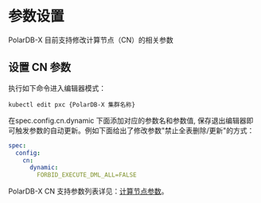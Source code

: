 # 参数设置

PolarDB-X 目前支持修改计算节点（CN）的相关参数

## 设置 CN 参数


执行如下命令进入编辑器模式：
```shell
kubectl edit pxc {PolarDB-X 集群名称}
```

在spec.config.cn.dynamic 下面添加对应的参数名和参数值, 保存退出编辑器即可触发参数的自动更新。例如下面给出了修改参数"禁止全表删除/更新"的方式：
```yaml
spec:
  config:
    cn:
      dynamic:
        FORBID_EXECUTE_DML_ALL=FALSE
```
PolarDB-X CN 支持参数列表详见：[计算节点参数](https://help.aliyun.com/document_detail/316576.html)。
